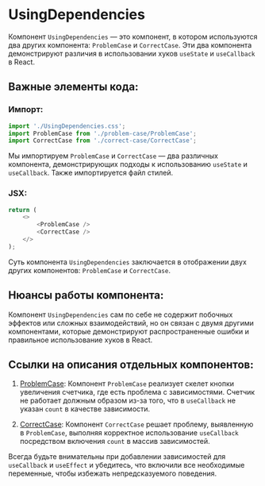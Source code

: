 # UsingDependencies

Компонент `UsingDependencies` — это компонент, в котором используются два других компонента: `ProblemCase` и `CorrectCase`. Эти два компонента демонстрируют различия в использовании хуков `useState` и `useCallback` в React.

## Важные элементы кода:

### Импорт:

```javascript
import './UsingDependencies.css';
import ProblemCase from './problem-case/ProblemCase';
import CorrectCase from './correct-case/CorrectCase';
```
Мы импортируем `ProblemCase` и `CorrectCase` — два различных компонента, демонстрирующих подходы к использованию `useState` и `useCallback`. Также импортируется файл стилей.

### JSX:

```javascript
return (
    <>
        <ProblemCase />
        <CorrectCase />
    </>
);
```
Суть компонента `UsingDependencies` заключается в отображении двух других компонентов: `ProblemCase` и `CorrectCase`.

## Нюансы работы компонента:

Компонент `UsingDependencies` сам по себе не содержит побочных эффектов или сложных взаимодействий, но он связан с двумя другими компонентами, которые демонстрируют распространенные ошибки и правильное использование хуков в React.

## Ссылки на описания отдельных компонентов:

1. [ProblemCase](./problem-case/README.md):
   Компонент `ProblemCase` реализует скелет кнопки увеличения счетчика, где есть проблема с зависимостями. Счетчик не работает должным образом из-за того, что в `useCallback` не указан `count` в качестве зависимости.

1. [CorrectCase](./correct-case/README.md):
   Компонент `CorrectCase` решает проблему, выявленную в `ProblemCase`, выполняя корректное использование `useCallback` посредством включения `count` в массив зависимостей.

Всегда будьте внимательны при добавлении зависимостей для `useCallback` и `useEffect` и убедитесь, что включили все необходимые переменные, чтобы избежать непредсказуемого поведения.
